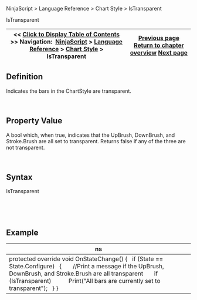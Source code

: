 ﻿


NinjaScript \> Language Reference \> Chart Style \> IsTransparent






















IsTransparent







| \<\< [Click to Display Table of Contents](istransparent.md) \>\> **Navigation:**     [NinjaScript](ninjascript-1.md) \> [Language Reference](language_reference_wip-1.md) \> [Chart Style](chart_style-1.md) \> IsTransparent | [Previous page](icon_chartstyle-1.md) [Return to chapter overview](chart_style-1.md) [Next page](chartstyle_onrender-1.md) |
| --- | --- |











## Definition


Indicates the bars in the ChartStyle are transparent.


 


## Property Value


A bool which, when true, indicates that the UpBrush, DownBrush, and Stroke.Brush are all set to transparent. Returns false if any of the three are not transparent.


 


## Syntax


IsTransparent


 


 


## Example




| ns |
| --- |
| protected override void OnStateChange() {    if (State \=\= State.Configure)    {        //Print a message if the UpBrush, DownBrush, and Stroke.Brush are all transparent        if (IsTransparent)            Print("All bars are currently set to transparent");    } } |









